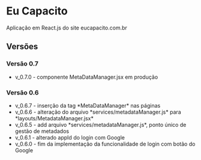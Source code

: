 # Eu Capacito

Aplicação em React.js do site eucapacito.com.br 

## Versões

### Versão 0.7

<ul>
<li>v_0.7.0 - componente MetaDataManager.jsx em produção</li>
</ul>

### Versão 0.6
<ul>
<li>v_0.6.7 - inserção da tag *MetaDataManager* nas páginas</li>
<li>v_0.6.6 - alteração do arquivo *services/metadataManager.js* para *layouts/MetadataManager.jsx*</li>
<li>v_0.6.5 - add arquivo *services/metadataManager.js*, ponto único de gestão de metadados</li>
<li>v_0.6.1 - alterado appId do login com Google</li>
<li>v_0.6.0 - fim da implementação da funcionalidade de login com botão do Google</li> 
</ul>